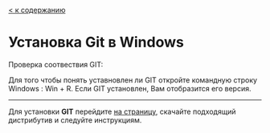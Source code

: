 [< к содержанию](./readme.md)
# Установка **Git** в Windows

Проверка соотвествия GIT:

Для того чтобы понять уставновлен ли GIT откройте командную строку Windows : Win + R.
Если GIT установлен, Вам отобразится его версия.

---
Для установки **GIT** перейдите [на страницу](https://git-scm.com/download/win), скачайте подходящий дистрибутив и следуйте инструкциям.